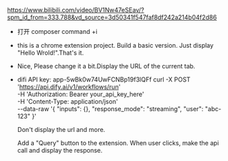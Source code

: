 https://www.bilibili.com/video/BV1Nw47eSEav/?spm_id_from=333.788&vd_source=3d50341f547faf8df242a214b04f2d86

- 打开 composer command +i

- this is a chrome extension project. Build a basic version. Just display "Hello Wrold!".That's it.

- Nice, Please change it a bit.Display the URL of the current tab.

- difi
    API key: app-5wBk0w74UwFCNBp19f3lQFf
    curl -X POST 'https://api.dify.ai/v1/workflows/run' \
     -H 'Authorization: Bearer your_api_key_here' \
     -H 'Content-Type: application/json' \
     --data-raw '{
       "inputs": {},
       "response_mode": "streaming",
       "user": "abc-123"
     }'

    Don't display the url and more.

    Add a "Query" button to the extension. When user clicks, make the api call and display the response.